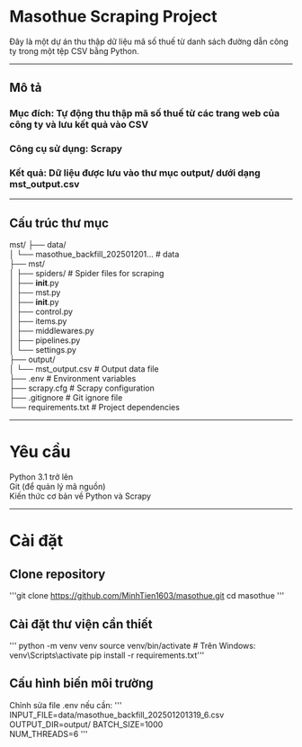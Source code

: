 # Masothue Scraping Project
 Đây là một dự án thu thập dữ liệu mã số thuế từ danh sách đường dẫn công ty trong một tệp CSV bằng Python.
***
 ## Mô tả
 ### Mục đích: Tự động thu thập mã số thuế từ các trang web của công ty và lưu kết quả vào CSV
 ### Công cụ sử dụng: Scrapy 
 ### Kết quả: Dữ liệu được lưu vào thư mục output/ dưới dạng mst_output.csv
***
 ## Cấu trúc thư mục
 mst/
├── data/  
│   └── masothue_backfill_202501201...  # data  
├── mst/  
│   ├── spiders/                        # Spider files for scraping  
│        ├── __init__.py  
│        ├──  mst.py  
│   ├── __init__.py  
│   ├── control.py  
│   ├── items.py  
│   ├── middlewares.py  
│   ├── pipelines.py  
│   └── settings.py  
├── output/  
│   └── mst_output.csv                  # Output data file  
├── .env                                # Environment variables  
├── scrapy.cfg                          # Scrapy configuration  
├── .gitignore                          # Git ignore file  
└── requirements.txt                    # Project dependencies  
***
# Yêu cầu
Python 3.1 trở lên  
Git (để quản lý mã nguồn)  
Kiến thức cơ bản về Python và Scrapy  
***
# Cài đặt
## Clone repository

'''git clone https://github.com/MinhTien1603/masothue.git
   cd masothue '''

## Cài đặt thư viện cần thiết

''' python -m venv venv
    source venv/bin/activate  # Trên Windows: venv\Scripts\activate
    pip install -r requirements.txt'''

## Cấu hình biến môi trường
Chỉnh sửa file .env nếu cần:
'''
INPUT_FILE=data/masothue_backfill_202501201319_6.csv  
OUTPUT_DIR=output/
BATCH_SIZE=1000  
NUM_THREADS=6 
'''
